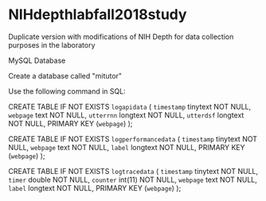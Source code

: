 # NIHdepthlabfall2018study
Duplicate version with modifications of NIH Depth for data collection purposes in the laboratory

MySQL Database

Create a database called "mitutor"

Use the following command in SQL:

CREATE TABLE IF NOT EXISTS `logapidata` (
  `timestamp` tinytext NOT NULL,
  `webpage` text NOT NULL,
  `utterrnn` longtext NOT NULL,
  `utterdsf` longtext NOT NULL,
  PRIMARY KEY (`webpage`)
);

CREATE TABLE IF NOT EXISTS `logperformancedata` (
  `timestamp` tinytext NOT NULL,
  `webpage` text NOT NULL,
  `label` longtext NOT NULL,
  PRIMARY KEY (`webpage`)
);

CREATE TABLE IF NOT EXISTS `logtracedata` (
  `timestamp` tinytext NOT NULL,
  `timer` double NOT NULL,
  `counter` int(11) NOT NULL,
  `webpage` text NOT NULL,
  `label` longtext NOT NULL,
  PRIMARY KEY (`webpage`)
);
